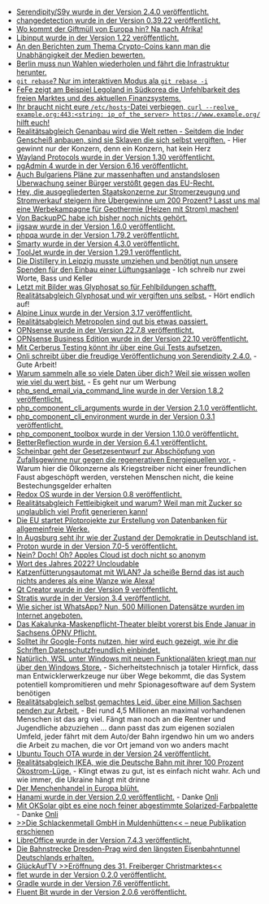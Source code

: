* [Serendipity/S9y wurde in der Version 2.4.0 veröffentlicht.](https://github.com/s9y/Serendipity/releases/tag/2.4.0)
* [changedetection wurde in der Version 0.39.22 veröffentlicht.](https://github.com/dgtlmoon/changedetection.io/releases/tag/0.39.22)
* [Wo kommt der Giftmüll von Europa hin? Na nach Afrika!](https://netzfrauen.org/2022/11/20/africa-32/)
* [Libinput wurde in der Version 1.22 veröffentlicht.](https://www.phoronix.com/news/libinput-1.22-Released)
* [An den Berichten zum Thema Crypto-Coins kann man die Unabhängigkeit der Medien bewerten.](https://blog.fefe.de/?ts=9d8473cd)
* [Berlin muss nun Wahlen wiederholen und fährt die Infrastruktur herunter.](https://blog.fefe.de/?ts=9d847945)
* [`git rebase`? Nur im interaktiven Modus ala `git rebase -i`](https://opensource.com/article/22/11/advanced-git-commands)
* [FeFe zeigt am Beispiel Legoland in Südkorea die Unfehlbarkeit des freien Marktes und des aktuellen Finanzsystems.](https://blog.fefe.de/?ts=9d85846e)
* [Ihr braucht nicht eure `/etc/hosts`-Datei verbiegen, `curl --reolve example.org:443:<string: ip_of_the_server> https://www.example.org/` hilft euch!](https://utcc.utoronto.ca/~cks/space/blog/web/CurlTestingAlternateServer)
* [Realitätsabgleich Genanbau wird die Welt retten - Seitdem die Inder Genscheiß anbauen, sind sie Sklaven die sich selbst vergiften.](https://netzfrauen.org/2022/11/21/india-28/) - Hier gewinnt nur der Konzern, denn ein Konzern, hat kein Herz
* [Wayland Protocols wurde in der Version 1.30 veröffentlicht.](https://www.phoronix.com/news/Wayland-Tearing-Control-Proto)
* [pgAdmin 4 wurde in der Version 6.16 veröffentlicht.](https://www.postgresql.org/about/news/pgadmin-4-v616-released-2548/)
* [Auch Bulgariens Pläne zur massenhaften und anstandslosen Überwachung seiner Bürger verstößt gegen das EU-Recht.](https://netzpolitik.org/2022/eugh-urteil-vorratsdatenspeicherung-auch-in-bulgarien-mit-eu-recht-unvereinbar/)
* [Hey, die ausgegliederten Staatskonzerne zur Stromerzeugung und Stromverkauf steigern ihre Übergewinne um 200 Prozent? Lasst uns mal eine Werbekampagne für Geothermie (Heizen mit Strom) machen!](https://www.sonnenseite.com/de/wissenschaft/datenkampagne-fuer-die-geothermie-in-deutschland-gestartet/)
* [Von BackupPC habe ich bisher noch nichts gehört.](https://backuppc.github.io/backuppc/)
* [jigsaw wurde in der Version 1.6.0 veröffentlicht.](https://github.com/tighten/jigsaw/releases/tag/v1.6.0)
* [phpqa wurde in der Version 1.79.2 veröffentlicht.](https://github.com/jakzal/phpqa/releases/tag/v1.79.2)
* [Smarty wurde in der Version 4.3.0 veröffentlicht.](https://github.com/smarty-php/smarty/releases/tag/v4.3.0)
* [ToolJet wurde in der Version 1.29.1 veröffentlicht.](https://github.com/ToolJet/ToolJet/releases/tag/v1.29.1)
* [Die Distillery in Leipzig musste umziehen und benötigt nun unsere Spenden für den Einbau einer Lüftungsanlage](https://www.rave-strikes-back.de/?p=11400) - Ich schreib nur zwei Worte, Bass und Keller
* [Letzt mit Bilder was Glyphosat so für Fehlbildungen schafft, Realitätsabgleich Glyphosat und wir vergiften uns selbst.](https://netzfrauen.org/2022/11/22/argentina-4/) - Hört endlich auf!
* [Alpine Linux wurde in der Version 3.17 veröffentlicht.](https://www.phoronix.com/news/Alpine-3.17-Released)
* [Realitätsabgleich Metropolen sind gut bis etwas passiert.](https://netzfrauen.org/2022/11/22/earthquake-2/)
* [OPNsense wurde in der Version 22.7.8 veröffentlicht.](https://opnsense.org/opnsense-22-7-8-released/)
* [OPNsense Business Edition wurde in der Version 22.10 veröffentlicht.](https://opnsense.org/opnsense-business-edition-22-10-released/)
* [Mit Cerberus Testing könnt ihr über eine Gui Tests aufsetzen.](https://opensource.com/article/22/11/cerberus-testing)
* [Onli schreibt über die freudige Veröffentlichung von Serendipity 2.4.0.](https://www.onli-blogging.de/2214/Serendipity-2.4.0-ist-draussen-das-stabile-Release-fuer-PHP-8.0.html) - Gute Arbeit!
* [Warum sammeln alle so viele Daten über dich? Weil sie wissen wollen wie viel du wert bist.](https://netzpolitik.org/2022/we-fight-for-your-digital-rights-sie-wollen-wissen-wie-viel-wir-wert-sind/) - Es geht nur um Werbung
* [php_send_email_via_command_line wurde in der Version 1.8.2 veröffentlicht.](https://github.com/stevleibelt/php_send_email_via_command_line/releases/tag/1.8.2)
* [php_component_cli_arguments wurde in der Version 2.1.0 veröffentlicht.](https://github.com/bazzline/php_component_cli_arguments/releases/tag/2.1.0)
* [php_component_cli_environment wurde in der Version 0.3.1 veröffentlicht.](https://github.com/bazzline/php_component_cli_environment/releases/tag/0.3.1)
* [php_component_toolbox wurde in der Version 1.10.0 veröffentlicht.](https://github.com/bazzline/php_component_toolbox/releases/tag/1.10.0)
* [BetterReflection wurde in der Version 6.4.1 veröffentlicht.](https://github.com/Roave/BetterReflection/releases/tag/6.4.1)
* [Scheinbar geht der Gesetzesentwurf zur Abschöpfung von Zufallsgewinne nur gegen die regenerativen Energiequellen vor.](https://www.sonnenseite.com/de/energie/bundesregierung-haelt-an-abschoepfung-von-zufallsgewinnen-fest/) - Warum hier die Ölkonzerne als Kriegstreiber nicht einer freundlichen Faust abgeschöpft werden, verstehen Menschen nicht, die keine Bestechungsgelder erhalten
* [Redox OS wurde in der Version 0.8 veröffentlicht.](https://www.phoronix.com/news/Redox-OS-0.8-Released)
* [Realitätsabgleich Fettleibigkeit und warum? Weil man mit Zucker so unglaublich viel Profit generieren kann!](https://netzfrauen.org/2022/11/23/sugar-4/)
* [Die EU startet Pilotprojekte zur Erstellung von Datenbanken für allgemeinfreie Werke.](https://www.patrick-breyer.de/startschuss-fuer-eu-datenbank-allgemeinfreier-werke-und-digitalen-zugang-zu-wissenschaftlichen-werken/)
* [In Augsburg seht ihr wie der Zustand der Demokratie in Deutschland ist.](https://netzpolitik.org/2022/augsburg-gegen-demonstrationsfreiheit-mit-einer-liberalen-demokratie-nicht-zu-vereinbaren/)
* [Proton wurde in der Version 7.0-5 veröffentlicht.](https://www.phoronix.com/news/Proton-7.0-5-Released)
* [Nein? Doch! Oh? Apples Cloud ist doch nicht so anonym](https://blog.fefe.de/?ts=9d80df7c)
* [Wort des Jahres 2022? Uncloudable](https://blog.fefe.de/?ts=9d80de95)
* [Katzenfütterungsautomat mit WLAN? Ja scheiße Bernd das ist auch nichts anderes als eine Wanze wie Alexa!](https://blog.fefe.de/?ts=9d80d810)
* [Qt Creator wurde in der Version 9 veröffentlicht.](https://www.phoronix.com/news/Qt-Creator-9)
* [Stratis wurde in der Version 3.4 veröffentlicht.](https://www.phoronix.com/news/Stratis-3.4-Released)
* [Wie sicher ist WhatsApp? Nun, 500 Millionen Datensätze wurden im Internet angeboten.](https://www.borncity.com/blog/2022/11/25/fast-500-millionen-whatsapp-benutzerdaten-in-untergrundforum-angeboten-nov-2022/)
* [Das Kakalunka-Maskenpflicht-Theater bleibt vorerst bis Ende Januar in Sachsens ÖPNV Pflicht.](https://www.sachsen-fernsehen.de/maskenpflicht-im-oepnv-sachsen-will-infektionslage-beobachten-1161469/)
* [Solltet ihr Google-Fonts nutzen, hier wird euch gezeigt, wie ihr die Schriften Datenschutzfreundlich einbindet.](https://www.kuketz-blog.de/dsgvo-abmahnwelle-google-fonts-datenschutzfreundlich-lokal-einbinden/)
* [Natürlich, WSL unter Windows mit neuen Funktionaläten kriegt man nur über den Windows Store.](https://www.windowspro.de/news/store-wsl-ist-ga-integrierte-version-erhaelt-keine-neuerungen-mehr/05236.html) - Sicherheitstechnisch ja totaler Hirnfick, dass man Entwicklerwerkzeuge nur über Wege bekommt, die das System potentiell kompromitieren und mehr Spionagesoftware auf dem System benötigen
* [Realitätsabgleich selbst gemachtes Leid, über eine Million Sachsen penden zur Arbeit.](https://www.sachsen-fernsehen.de/ueber-eine-million-sachsen-pendeln-zur-arbeit-1161079/) - Bei rund 4,5 Millionen an maximal vorhandenen Menschen ist das arg viel. Fängt man noch an die Rentner und Jugendliche abzuziehen ... dann passt das zum eigenen sozialen Umfeld, jeder fährt mit dem Auto/der Bahn irgendwo hin um wo anders die Arbeit zu machen, die vor Ort jemand von wo anders macht
* [Ubuntu Touch OTA wurde in der Version 24 veröffentlicht.](https://www.phoronix.com/news/Ubuntu-Touch-OTA-24)
* [Realitätsabgleich IKEA, wie die Deutsche Bahn mit ihrer 100 Prozent Ökostrom-Lüge.](https://netzfrauen.org/2022/11/25/ikea-3/) - Klingt etwas zu gut, ist es einfach nicht wahr. Ach und wie immer, die Ukraine hängt mit drinne
* [Der Menchenhandel in Europa blüht.](https://netzfrauen.org/2022/11/25/europe-7/)
* [Hanami wurde in der Version 2.0 veröffentlicht.](https://hanamirb.org/blog/2022/11/22/announcing-hanami-200/) - Danke [Onli](https://www.onli-blogging.de/2215/Linksammlung-472022.html)
* [Mit OKSolar gibt es eine noch feiner abgestimmte Solarized-Farbpalette](https://meat.io/oksolar) - Danke [Onli](https://www.onli-blogging.de/2215/Linksammlung-472022.html)
* [>>Die Schlackenmetall GmbH in Muldenhütten<< – neue Publikation erschienen](https://knappenverein.de/die-schlackenmetall-gmbh-in-muldenhuetten-neue-publikation-erschienen/)
* [LibreOffice wurde in der Version 7.4.3 veröffentlicht.](https://www.planet3dnow.de/cms/67265-libreoffice-7-4-3-community/)
* [Die Bahnstrecke Dresden-Prag wird den längsten Eisenbahntunnel Deutschlands erhalten.](https://www.sachsen-fernsehen.de/neubaustrecke-dresden-prag-mit-deutschlands-laengstem-eisenbahntunnel-1163302/)
* [GlückAufTV >>Eröffnung des 31. Freiberger Christmarktes<<](https://www.youtube.com/watch?v=tLE7PE53HaE)
* [flet wurde in der Version 0.2.0 veröffentlicht.](https://github.com/flet-dev/flet/releases/tag/v0.2.0)
* [Gradle wurde in der Version 7.6 veröffentlicht.](https://github.com/gradle/gradle/releases/tag/v7.6.0)
* [Fluent Bit wurde in der Version 2.0.6 veröffentlicht.](https://github.com/fluent/fluent-bit/releases/tag/v2.0.6)

